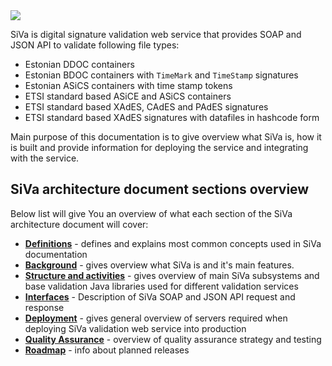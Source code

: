 <!--# Introduction-->

<div class="eu-logo">
    <img src="img/siva/eu_logo.svg" />
</div>

SiVa is digital signature validation web service that provides SOAP and JSON
API to validate following file types:

 * Estonian DDOC containers
 * Estonian BDOC containers with `TimeMark` and `TimeStamp` signatures
 * Estonian ASiCS containers with time stamp tokens
 * ETSI standard based ASiCE and ASiCS containers
 * ETSI standard based XAdES, CAdES and PAdES signatures
 * ETSI standard based XAdES signatures with datafiles in hashcode form

Main purpose of this documentation is to give overview what SiVa is, how it is built and provide information for deploying the service and integrating with the service.

## SiVa architecture document sections overview

Below list will give You an overview of what each section of the
SiVa architecture document will cover:

* [**Definitions**](siva3/definitions) - defines and explains most common concepts used in SiVa documentation
* [**Background**](siva3/background) - gives overview what SiVa is and
  it's main features.
* [**Structure and activities**](siva3/structure_and_activities) - gives overview of
  main SiVa subsystems and base validation Java libraries
  used for different validation services
* [**Interfaces**](siva3/interfaces) - Description of SiVa
   SOAP and JSON API request and response
* [**Deployment**](siva3/deployment) - gives general overview of
  servers required when deploying SiVa validation web service
  into production
* [**Quality Assurance**](siva3/qa_strategy) - overview of quality assurance strategy and testing
* [**Roadmap**](siva3/roadmap) - info about planned releases

